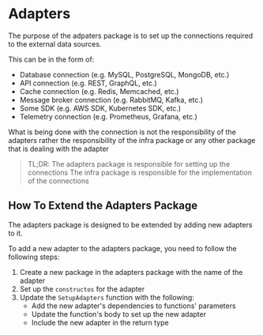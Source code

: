 # Adapters

The purpose of the adpaters package is to set up the connections required to the
external data sources.

This can be in the form of:

- Database connection (e.g. MySQL, PostgreSQL, MongoDB, etc.)
- API connection (e.g. REST, GraphQL, etc.)
- Cache connection (e.g. Redis, Memcached, etc.)
- Message broker connection (e.g. RabbitMQ, Kafka, etc.)
- Some SDK (e.g. AWS SDK, Kubernetes SDK, etc.)
- Telemetry connection (e.g. Prometheus, Grafana, etc.)

What is being done with the connection is not the responsibility of the adapters
rather the responsibility of the infra package or any other package that is dealing
with the adapter

> TL;DR: The adapters package is responsible for setting up the connections
The infra package is responsible for the implementation of the connections

## How To Extend the Adapters Package

The adapters package is designed to be extended by adding new adapters to it.

To add a new adapter to the adapters package, you need to follow the following steps:

1. Create a new package in the adapters package with the name of the adapter
2. Set up the `constructos` for the adapter
3. Update the `SetupAdapters` function with the following:
    - Add the new adapter's dependencies to functions' parameters
    - Update the function's body to set up the new adapter
    - Include the new adapter in the return type
